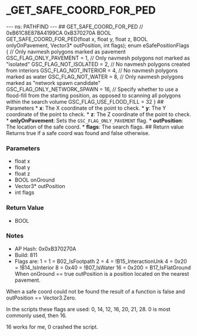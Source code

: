 # _GET_SAFE_COORD_FOR_PED

--- ns: PATHFIND --- ## GET_SAFE_COORD_FOR_PED  // 0xB61C8E878A4199CA 0xB370270A BOOL GET_SAFE_COORD_FOR_PED(float x, float y, float z, BOOL onlyOnPavement, Vector3* outPosition, int flags);  enum eSafePositionFlags { // Only navmesh polygons marked as pavement GSC_FLAG_ONLY_PAVEMENT = 1, // Only navmesh polygons not marked as "isolated" GSC_FLAG_NOT_ISOLATED = 2, // No navmesh polygons created from interiors GSC_FLAG_NOT_INTERIOR = 4, // No navmesh polygons marked as water GSC_FLAG_NOT_WATER = 8, // Only navmesh polygons marked as "network spawn candidate" GSC_FLAG_ONLY_NETWORK_SPAWN = 16, // Specify whether to use a flood-fill from the starting position, as opposed to scanning all polygons within the search volume GSC_FLAG_USE_FLOOD_FILL = 32 }  ## Parameters * **x**: The X coordinate of the point to check. * **y**: The Y coordinate of the point to check. * **z**: The Z coordinate of the point to check. * **onlyOnPavement**: Sets the `GSC_FLAG_ONLY_PAVEMENT` flag. * **outPosition**: The location of the safe coord. * **flags**: The search flags.  ## Return value Returns true if a safe coord was found and false otherwise.

### Parameters
* float x
* float y
* float z
* BOOL onGround
* Vector3* outPosition
* int flags

### Return Value
* BOOL

### Notes
* AP Hash: 0x0xB370270A
* Build: 811
* Flags are:
1 = 1 = B02_IsFootpath
2 = 4 = !B15_InteractionUnk
4 = 0x20 = !B14_IsInterior
8 = 0x40 = !B07_IsWater
16 = 0x200 = B17_IsFlatGround
When onGround == true outPosition is a position located on the nearest pavement.

When a safe coord could not be found the result of a function is false and outPosition == Vector3.Zero.

In the scripts these flags are used: 0, 14, 12, 16, 20, 21, 28. 0 is most commonly used, then 16. 

16 works for me, 0 crashed the script.

